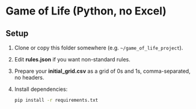 # Game of Life (Python, no Excel)

## Setup

1. Clone or copy this folder somewhere (e.g. `~/game_of_life_project`).

2. Edit **rules.json** if you want non-standard rules.

3. Prepare your **initial_grid.csv** as a grid of 0s and 1s, comma-separated, no headers.

4. Install dependencies:

   ```bash
   pip install -r requirements.txt
